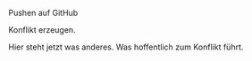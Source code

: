 Pushen auf GitHub

Konflikt erzeugen.

Hier steht jetzt was anderes. Was hoffentlich zum Konflikt führt.


